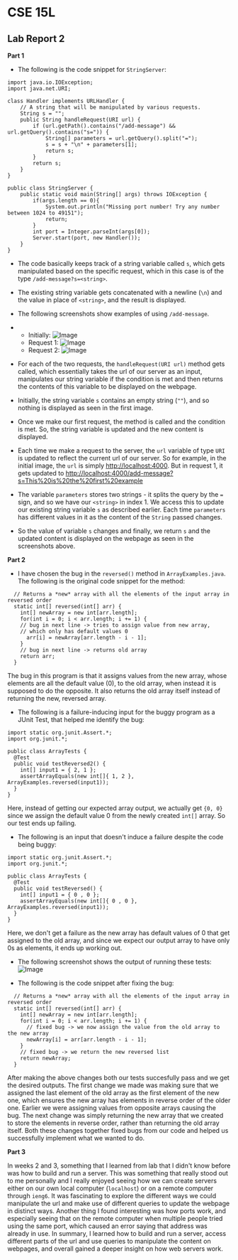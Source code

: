 # CSE 15L
## Lab Report 2

**Part 1**
- The following is the code snippet for `StringServer`: 

~~~
import java.io.IOException;
import java.net.URI;

class Handler implements URLHandler {
    // A string that will be manipulated by various requests.
    String s = "";
    public String handleRequest(URI url) {
        if (url.getPath().contains("/add-message") && url.getQuery().contains("s=")) {
            String[] parameters = url.getQuery().split("=");
            s = s + "\n" + parameters[1];
            return s;
        }
        return s;
    }
}

public class StringServer {
    public static void main(String[] args) throws IOException {
        if(args.length == 0){
            System.out.println("Missing port number! Try any number between 1024 to 49151");
            return;
        }
        int port = Integer.parseInt(args[0]);
        Server.start(port, new Handler());
    }
}

~~~

- The code basically keeps track of a string variable called `s`, which gets manipulated based on the specific request, which in this case is of the type
` /add-message?s=<string> `.
- The existing string variable gets concatenated with a newline (`\n`) and the value in place of `<string>`, and the result is displayed.


- The following screenshots show examples of using `/add-message`.
- - Initially:
    ![Image](Image4.png)
  - Request 1:
    ![Image](Image5.png)
  - Request 2:
    ![Image](Image6.png)


- For each of the two requests, the `handleRequest(URI url)` method gets called, which essentially takes the url of our server as an input, manipulates
our string variable if the condition is met and then returns the contents of this variable to be displayed on the webpage.
- Initially, the string variable `s` contains an empty string (`""`), and so nothing is displayed as seen in the first image.
- Once we make our first request, the method is called and the condition is met. So, the string variable is updated and the new content is displayed.
- Each time we make a request to the server, the `url` variable of type `URI` is updated to reflect the current url of our server. So for example,
in the initial image, the `url` is simply [http://localhost:4000](http://localhost:4000). But in request 1, it gets updated to [http://localhost:4000/add-message?s=This%20is%20the%20first%20example](http://localhost:4000/add-message?s=This%20is%20the%20first%20example)
- The variable `parameters` stores two strings - it splits the query by the `=` sign, and so we have our `<string>` in index 1. We access this to update our existing string variable `s` as described earlier. Each time `parameters` has different values in it as the content of the `String` passed changes.
- So the value of variable `s` changes and finally, we return `s` and the updated content is displayed on the webpage as seen in the screenshots above.


**Part 2**
- I have chosen the bug in the `reversed()` method in `ArrayExamples.java`. The following is the original code snippet for the method:

~~~
  // Returns a *new* array with all the elements of the input array in reversed order
  static int[] reversed(int[] arr) {
    int[] newArray = new int[arr.length];
    for(int i = 0; i < arr.length; i += 1) {
    // bug in next line -> tries to assign value from new array, 
    // which only has default values 0
      arr[i] = newArray[arr.length - i - 1];  
    }
    // bug in next line -> returns old array
    return arr;  
  }
~~~

The bug in this program is that it assigns values from the new array, whose elements are all the default value (0), to the old array, when instead it is supposed to do the opposite. It also returns the old array itself instead of returning the new, reversed array.


- The following is a failure-inducing input for the buggy program as a JUnit Test, that helped me identify the bug:

~~~
import static org.junit.Assert.*;
import org.junit.*;

public class ArrayTests {
  @Test
  public void testReversed2() {
    int[] input1 = { 2, 1 };
    assertArrayEquals(new int[]{ 1, 2 }, ArrayExamples.reversed(input1));
  }
}
~~~

Here, instead of getting our expected array output, we actually get `{0, 0}` since we assign the default value 0 from the newly created `int[]` array. So our test ends up failing.


- The following is an input that doesn't induce a failure despite the code being buggy:

~~~
import static org.junit.Assert.*;
import org.junit.*;

public class ArrayTests {
  @Test
  public void testReversed() {
    int[] input1 = { 0 , 0 };
    assertArrayEquals(new int[]{ 0 , 0 }, ArrayExamples.reversed(input1));
  }
}
~~~

Here, we don't get a failure as the new array has default values of 0 that get assigned to the old array, and since we expect our output array to have only 0s as elements, it ends up working out.


- The following screenshot shows the output of running these tests:
![Image](Image7.png)


- The following is the code snippet after fixing the bug:

~~~
  // Returns a *new* array with all the elements of the input array in reversed order
  static int[] reversed(int[] arr) {
    int[] newArray = new int[arr.length];
    for(int i = 0; i < arr.length; i += 1) {
      // fixed bug -> we now assign the value from the old array to the new array 
      newArray[i] = arr[arr.length - i - 1];  
    }
    // fixed bug -> we return the new reversed list
    return newArray;  
  }
  ~~~
  
After making the above changes both our tests succesfully pass and we get the desired outputs. The first change we made was making sure that we assigned the last element of the old array as the first element of the new one, which ensures the new array has elements in reverse order of the older one. Earlier we were assigning values from opposite arrays causing the bug. The next change was simply returning the new array that we created to store the elements in reverse order, rather than returning the old array itself. Both these changes together fixed bugs from our code and helped us successfully implement what we wanted to do.


**Part 3**

In weeks 2 and 3, something that I learned from lab that I didn't know before was how to build and run a server. This was something that really stood out to me personally and I really enjoyed seeing how we can create servers either on our own local computer (`localhost`) or on a remote computer through `ieng6`. It was fascinating to explore the different ways we could manipulate the url and make use of different queries to update the webpage in distinct ways. Another thing I found interesting was how ports work, and especially seeing that on the remote computer when multiple people tried using the same port, which caused an error saying that address was already in use. 
In summary, I learned how to build and run a server, access different parts of the url and use queries to manipulate the content on webpages, and overall gained a deeper insight on how web servers work.
